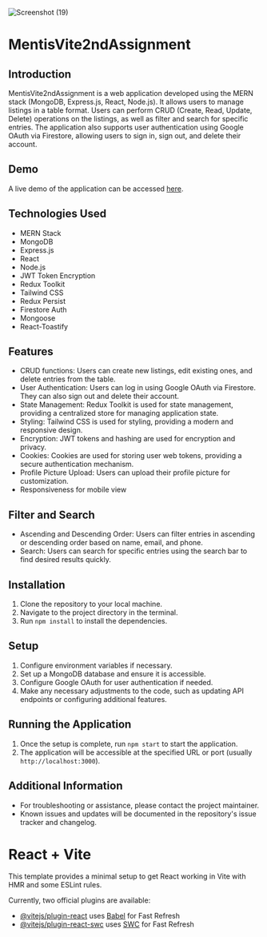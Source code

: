 ![Screenshot (19)](https://github.com/sourabhpunase/mentisvite2ndassigment/assets/141872187/35af6112-d5d3-4cf4-b16e-c0a98dca16ca)
# MentisVite2ndAssignment

## Introduction
MentisVite2ndAssignment is a web application developed using the MERN stack (MongoDB, Express.js, React, Node.js). It allows users to manage listings in a table format. Users can perform CRUD (Create, Read, Update, Delete) operations on the listings, as well as filter and search for specific entries. The application also supports user authentication using Google OAuth via Firestore, allowing users to sign in, sign out, and delete their account.

## Demo
A live demo of the application can be accessed [here](https://mentisvite2ndassigment.onrender.com/).

## Technologies Used
- MERN Stack
- MongoDB
- Express.js
- React
- Node.js
- JWT Token Encryption
- Redux Toolkit
- Tailwind CSS
- Redux Persist
- Firestore Auth
- Mongoose
- React-Toastify

## Features
- CRUD functions: Users can create new listings, edit existing ones, and delete entries from the table.
- User Authentication: Users can log in using Google OAuth via Firestore. They can also sign out and delete their account.
- State Management: Redux Toolkit is used for state management, providing a centralized store for managing application state.
- Styling: Tailwind CSS is used for styling, providing a modern and responsive design.
- Encryption: JWT tokens and hashing are used for encryption and privacy.
- Cookies: Cookies are used for storing user web tokens, providing a secure authentication mechanism.
- Profile Picture Upload: Users can upload their profile picture for customization.
- Responsiveness for mobile view

## Filter and Search
- Ascending and Descending Order: Users can filter entries in ascending or descending order based on name, email, and phone.
- Search: Users can search for specific entries using the search bar to find desired results quickly.

## Installation
1. Clone the repository to your local machine.
2. Navigate to the project directory in the terminal.
3. Run `npm install` to install the dependencies.

## Setup
1. Configure environment variables if necessary.
2. Set up a MongoDB database and ensure it is accessible.
3. Configure Google OAuth for user authentication if needed.
4. Make any necessary adjustments to the code, such as updating API endpoints or configuring additional features.

## Running the Application
1. Once the setup is complete, run `npm start` to start the application.
2. The application will be accessible at the specified URL or port (usually `http://localhost:3000`).

## Additional Information
- For troubleshooting or assistance, please contact the project maintainer.
- Known issues and updates will be documented in the repository's issue tracker and changelog.



# React + Vite

This template provides a minimal setup to get React working in Vite with HMR and some ESLint rules.

Currently, two official plugins are available:

- [@vitejs/plugin-react](https://github.com/vitejs/vite-plugin-react/blob/main/packages/plugin-react/README.md) uses [Babel](https://babeljs.io/) for Fast Refresh
- [@vitejs/plugin-react-swc](https://github.com/vitejs/vite-plugin-react-swc) uses [SWC](https://swc.rs/) for Fast Refresh
